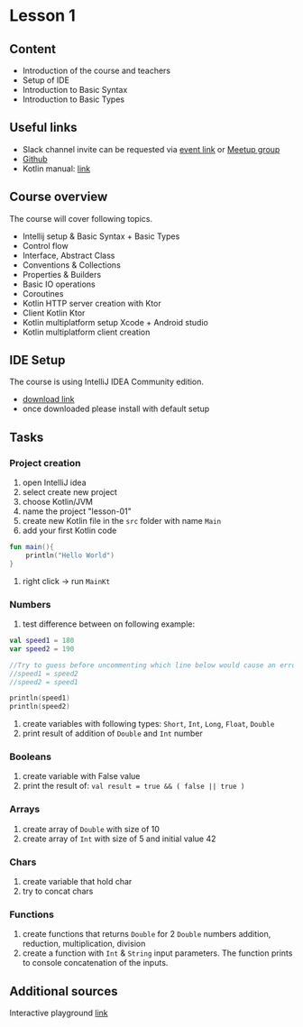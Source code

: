 # Lesson 1

## Content 
- Introduction of the course and teachers
- Setup of IDE
- Introduction to Basic Syntax  
- Introduction to Basic Types
    
## Useful links
- Slack channel invite can be requested via [event link](https://appport.cz/event/appport-academy/) or [Meetup group](https://www.meetup.com/Prague-Mobile-Development-Meetup/events/269765161/)
- [Github](https://github.com/Concur-Kotlin-Academy/academy2020) 
- Kotlin manual: [link](https://kotlinlang.org/docs/reference/basic-syntax.html)

## Course overview
The course will cover following topics. 
- Intellij setup & Basic Syntax + Basic Types
- Control flow
- Interface, Abstract Class
- Conventions & Collections
- Properties & Builders
- Basic IO operations
- Coroutines
- Kotlin HTTP server creation with Ktor
- Client Kotlin Ktor
- Kotlin multiplatform setup Xcode + Android studio
- Kotlin multiplatform client creation

## IDE Setup
The course is using IntelliJ IDEA Community edition. 
- [download link](https://www.jetbrains.com/idea/download/)
- once downloaded please install with default setup

## Tasks
### Project creation
1. open IntelliJ idea 
1. select create new project
1. choose Kotlin/JVM
1. name the project "lesson-01"
1. create new Kotlin file in the `src` folder with name `Main`  
1. add your first Kotlin code
```kotlin
fun main(){
    println("Hello World")
}
``` 
1. right click -> run `MainKt`

### Numbers
1. test difference between on following example:
```kotlin
val speed1 = 180
var speed2 = 190

//Try to guess before uncommenting which line below would cause an error.
//speed1 = speed2 
//speed2 = speed1

println(speed1)
println(speed2)
```
1. create variables with following types: `Short`, `Int`, `Long`, `Float`, `Double`
1. print result of addition of `Double` and `Int` number
### Booleans
1. create variable with False value
1. print the result of: `val result = true && ( false || true )`
### Arrays
1. create array of `Double` with size of 10
1. create array of `Int` with size of 5 and initial value 42
### Chars
1. create variable that hold char
1. try to concat chars
### Functions
1. create functions that returns `Double` for 2 `Double` numbers  addition, reduction, multiplication, division 
1. create a function with `Int` & `String` input parameters. The function prints to console concatenation of the inputs. 


## Additional sources
Interactive playground [link](https://play.kotlinlang.org/koans/Introduction/Hello,%20world!/Task.kt)